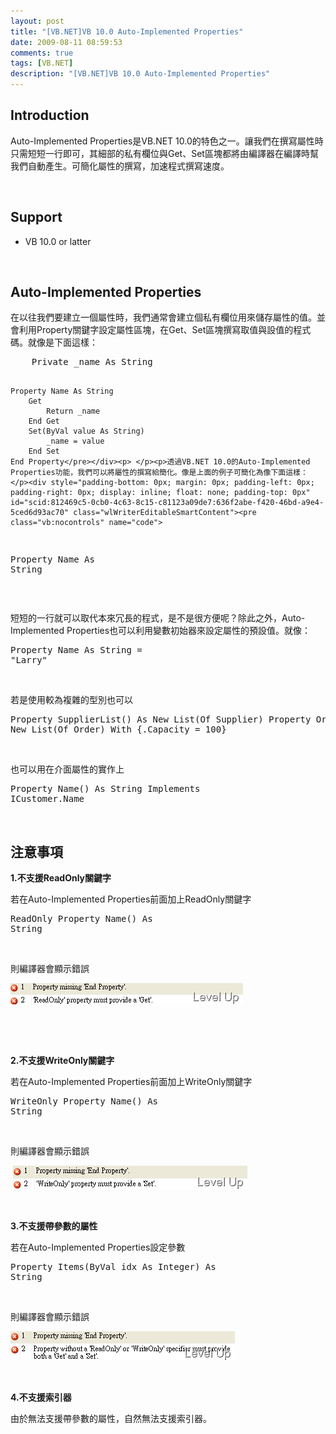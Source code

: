 ```yaml
---
layout: post
title: "[VB.NET]VB 10.0 Auto-Implemented Properties"
date: 2009-08-11 08:59:53
comments: true
tags: [VB.NET]
description: "[VB.NET]VB 10.0 Auto-Implemented Properties"
---
```

<h2>Introduction</h2><p>Auto-Implemented Properties是VB.NET 10.0的特色之一。讓我們在撰寫屬性時只需短短一行即可，其細部的私有欄位與Get、Set區塊都將由編譯器在編譯時幫我們自動產生。可簡化屬性的撰寫，加速程式撰寫速度。</p><p> </p><h2>Support</h2><ul><li>VB 10.0 or latter</li></ul><p> </p><h2>Auto-Implemented Properties</h2><p>在以往我們要建立一個屬性時，我們通常會建立個私有欄位用來儲存屬性的值。並會利用Property關鍵字設定屬性區塊，在Get、Set區塊撰寫取值與設值的程式碼。就像是下面這樣：</p><div style="padding-bottom: 0px; margin: 0px; padding-left: 0px; padding-right: 0px; display: inline; float: none; padding-top: 0px" id="scid:812469c5-0cb0-4c63-8c15-c81123a09de7:3ecbd329-1c1b-43e7-9a56-a186752d5a41" class="wlWriterEditableSmartContent"><pre class="vb:nocontrols" name="code">
    Private _name As String

    Property Name As String
        Get
            Return _name
        End Get
        Set(ByVal value As String)
            _name = value
        End Set
    End Property</pre></div><p> </p><p>透過VB.NET 10.0的Auto-Implemented Properties功能，我們可以將屬性的撰寫給簡化。像是上面的例子可簡化為像下面這樣：</p><div style="padding-bottom: 0px; margin: 0px; padding-left: 0px; padding-right: 0px; display: inline; float: none; padding-top: 0px" id="scid:812469c5-0cb0-4c63-8c15-c81123a09de7:636f2abe-f420-46bd-a9e4-5ced6d93ac70" class="wlWriterEditableSmartContent"><pre class="vb:nocontrols" name="code">
Property Name As String</pre></div><p> </p><p>短短的一行就可以取代本來冗長的程式，是不是很方便呢？除此之外，Auto-Implemented Properties也可以利用變數初始器來設定屬性的預設值。就像：</p><div style="padding-bottom: 0px; margin: 0px; padding-left: 0px; padding-right: 0px; display: inline; float: none; padding-top: 0px" id="scid:812469c5-0cb0-4c63-8c15-c81123a09de7:541a9856-06d0-4c04-8e37-0119ea87bf9f" class="wlWriterEditableSmartContent"><pre class="vb:nocontrols" name="code">
Property Name As String = "Larry"</pre></div><p> </p><p>若是使用較為複雜的型別也可以</p><div style="padding-bottom: 0px; margin: 0px; padding-left: 0px; padding-right: 0px; display: inline; float: none; padding-top: 0px" id="scid:812469c5-0cb0-4c63-8c15-c81123a09de7:a600102c-8ebb-4371-bf00-0843208c5600" class="wlWriterEditableSmartContent"><pre class="vb:nocontrols" name="code">
Property SupplierList() As New List(Of Supplier)
Property OrderList() As New List(Of Order) With {.Capacity = 100}
</pre></div><p> </p><p>也可以用在介面屬性的實作上</p><div style="padding-bottom: 0px; margin: 0px; padding-left: 0px; padding-right: 0px; display: inline; float: none; padding-top: 0px" id="scid:812469c5-0cb0-4c63-8c15-c81123a09de7:2a172ea7-b36b-4005-8926-2fc416ed010b" class="wlWriterEditableSmartContent"><pre class="vb:nocontrols" name="code">
Property Name() As String Implements ICustomer.Name</pre></div><p> </p><h2>注意事項</h2><p><strong>1.不支援ReadOnly關鍵字</strong></p><p>若在Auto-Implemented Properties前面加上ReadOnly關鍵字</p><div style="padding-bottom: 0px; margin: 0px; padding-left: 0px; padding-right: 0px; display: inline; float: none; padding-top: 0px" id="scid:812469c5-0cb0-4c63-8c15-c81123a09de7:1501bd7c-506f-4a7a-83d2-b9f8c86daf47" class="wlWriterEditableSmartContent"><pre class="vb:nocontrols" name="code">
ReadOnly Property Name() As String</pre></div><p> </p><p>則編譯器會顯示錯誤</p><p><img style="border-right-width: 0px; display: inline; border-top-width: 0px; border-bottom-width: 0px; border-left-width: 0px" title="image" border="0" alt="image" width="372" height="34" src="\images\posts\9988\image_thumb_3.png" /></p><p> </p><p> </p><p><strong>2.不支援WriteOnly關鍵字</strong></p><p>若在Auto-Implemented Properties前面加上WriteOnly關鍵字</p><div style="padding-bottom: 0px; margin: 0px; padding-left: 0px; padding-right: 0px; display: inline; float: none; padding-top: 0px" id="scid:812469c5-0cb0-4c63-8c15-c81123a09de7:58827aa5-93b8-4a75-8c55-98f6a7fe44a7" class="wlWriterEditableSmartContent"><pre class="vb:nocontrols" name="code">
WriteOnly Property Name() As String</pre></div><p> </p><p>則編譯器會顯示錯誤</p><p> <img style="border-right-width: 0px; display: inline; border-top-width: 0px; border-bottom-width: 0px; border-left-width: 0px" title="image" border="0" alt="image" width="375" height="38" src="\images\posts\9988\image_thumb_4.png" /></p><p> </p><p><strong>3.不支援帶參數的屬性</strong></p><p>若在Auto-Implemented Properties設定參數</p><div style="padding-bottom: 0px; margin: 0px; padding-left: 0px; padding-right: 0px; display: inline; float: none; padding-top: 0px" id="scid:812469c5-0cb0-4c63-8c15-c81123a09de7:f70d6db2-af88-4ac3-b026-a7a72e50a24a" class="wlWriterEditableSmartContent"><pre class="vb:nocontrols" name="code">
Property Items(ByVal idx As Integer) As String</pre></div><p> </p><p>則編譯器會顯示錯誤</p><p><img style="border-right-width: 0px; display: inline; border-top-width: 0px; border-bottom-width: 0px; border-left-width: 0px" title="image" border="0" alt="image" width="359" height="47" src="\images\posts\9988\image_thumb_1.png" /></p><p> </p><p><strong>4.不支援索引器</strong></p><p>由於無法支援帶參數的屬性，自然無法支援索引器。</p>
